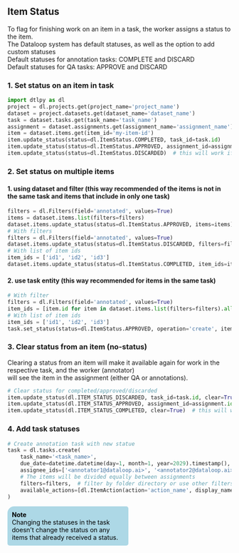 ## Item Status  
To flag for finishing work on an item in a task, the worker assigns a status to the item.  
The Dataloop system has default statuses, as well as the option to add custom statuses  
Default statuses for annotation tasks: COMPLETE and DISCARD  
Default statuses for QA tasks: APPROVE and DISCARD  
  
### 1. Set status on an item in task  

```python
import dtlpy as dl
project = dl.projects.get(project_name='project_name')
dataset = project.datasets.get(dataset_name='dataset_name')
task = dataset.tasks.get(task_name='task_name')
assignment = dataset.assignments.get(assignment_name='assignment_name')
item = dataset.items.get(item_id='my-item-id')
item.update_status(status=dl.ItemStatus.COMPLETED, task_id=task.id)
item.update_status(status=dl.ItemStatus.APPROVED, assignment_id=assignment.id)
item.update_status(status=dl.ItemStatus.DISCARDED)  # this will work if the item is included in only one task
```
### 2. Set status on multiple items  
#### 1. using dataset and filter (this way recommended of the items is not in the same task and items that include in only one task)  

```python
filters = dl.Filters(field='annotated', values=True)
items = dataset.items.list(filters=filters)
dataset.items.update_status(status=dl.ItemStatus.APPROVED, items=items)
# With filters
filters = dl.Filters(field='annotated', values=True)
dataset.items.update_status(status=dl.ItemStatus.DISCARDED, filters=filters)
# With list of item ids
item_ids = ['id1', 'id2', 'id3']
dataset.items.update_status(status=dl.ItemStatus.COMPLETED, item_ids=item_ids)
```
#### 2. use task entity (this way recommended for items in the same task)  

```python
# With filter
filters = dl.Filters(field='annotated', values=True)
item_ids = [item.id for item in dataset.items.list(filters=filters).all()]
# With list of item ids
item_ids = ['id1', 'id2', 'id3']
task.set_status(status=dl.ItemStatus.APPROVED, operation='create', items=item_ids)
```
### 3. Clear status from an item (no-status)  
Clearing a status from an item will make it available again for work in the respective task, and the worker (annotator)  
will see the item in the assignment (either QA or annotations).  

```python
# Clear status for completed/approved/discarded
item.update_status(dl.ITEM_STATUS_DISCARDED, task_id=task.id, clear=True)
item.update_status(dl.ITEM_STATUS_APPROVED, assignment_id=assignment.id, clear=True)
item.update_status(dl.ITEM_STATUS_COMPLETED, clear=True)  # this will work if the item is included in only one task
```
### 4. Add task statuses  

```python
# Create annotation task with new statue
task = dl.tasks.create(
    task_name='<task_name>',
    due_date=datetime.datetime(day=1, month=1, year=2029).timestamp(),
    assignee_ids=['<annotator1@dataloop.ai>', '<annotator2@dataloop.ai>'],
    # The items will be divided equally between assignments
    filters=filters,  # filter by folder directory or use other filters,
    available_actions=[dl.ItemAction(action='action_name', display_name='display_name')]  # Task statuses
)
```
<div style="background-color: lightblue; color: black; width: 50%; padding: 10px; border-radius: 15px 5px 5px 5px;"><b>Note</b><br>  
Changing the statuses in the task doesn't change the status on any items that already received a status.  
